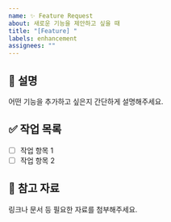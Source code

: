 ```yaml
---
name: ✨ Feature Request
about: 새로운 기능을 제안하고 싶을 때
title: "[Feature] "
labels: enhancement
assignees: ""
---
```


## 📌 설명

어떤 기능을 추가하고 싶은지 간단하게 설명해주세요.

## ✅ 작업 목록

- [ ] 작업 항목 1
- [ ] 작업 항목 2

## 📎 참고 자료

링크나 문서 등 필요한 자료를 첨부해주세요.

